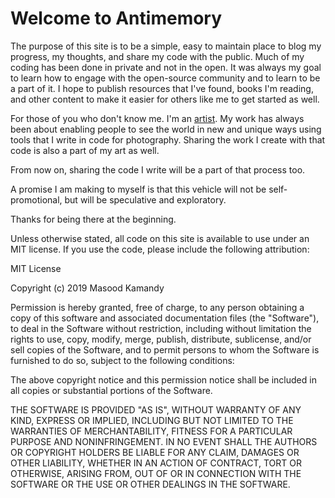 # Welcome to Antimemory

The purpose of this site is to be a simple, easy to maintain place to blog my progress, my thoughts, and share my code with the public. Much of my coding has been done in private and not in the open. It was always my goal to learn how to engage with the open-source community and to learn to be a part of it. I hope to publish resources that I've found, books I'm reading, and other content to make it easier for others like me to get started as well.

For those of you who don't know me. I'm an [artist](http://www.masoodkamandy). My work has always been about enabling people to see the world in new and unique ways using tools that I write in code for photography. Sharing the work I create with that code is also a part of my art as well.

From now on, sharing the code I write will be a part of that process too.

A promise I am making to myself is that this vehicle will not be self-promotional, but will be speculative and exploratory.

Thanks for being there at the beginning.

Unless otherwise stated, all code on this site is available to use under an MIT license. If you use the code, please include the following attribution:

MIT License

Copyright (c) 2019 Masood Kamandy

Permission is hereby granted, free of charge, to any person obtaining a copy
of this software and associated documentation files (the "Software"), to deal
in the Software without restriction, including without limitation the rights
to use, copy, modify, merge, publish, distribute, sublicense, and/or sell
copies of the Software, and to permit persons to whom the Software is
furnished to do so, subject to the following conditions:

The above copyright notice and this permission notice shall be included in all
copies or substantial portions of the Software.

THE SOFTWARE IS PROVIDED "AS IS", WITHOUT WARRANTY OF ANY KIND, EXPRESS OR
IMPLIED, INCLUDING BUT NOT LIMITED TO THE WARRANTIES OF MERCHANTABILITY,
FITNESS FOR A PARTICULAR PURPOSE AND NONINFRINGEMENT. IN NO EVENT SHALL THE
AUTHORS OR COPYRIGHT HOLDERS BE LIABLE FOR ANY CLAIM, DAMAGES OR OTHER
LIABILITY, WHETHER IN AN ACTION OF CONTRACT, TORT OR OTHERWISE, ARISING FROM,
OUT OF OR IN CONNECTION WITH THE SOFTWARE OR THE USE OR OTHER DEALINGS IN THE
SOFTWARE.
